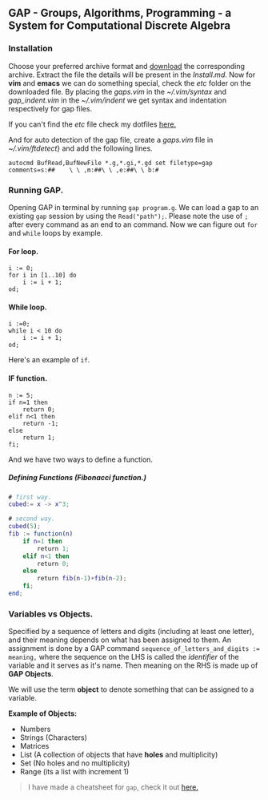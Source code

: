 ## GAP - Groups, Algorithms, Programming - a System for Computational Discrete Algebra

### Installation
Choose your preferred archive format and [download](https://www.gap-system.org/Download/) the corresponding archive. Extract the file the details will be present in the *Install.md*. Now for **vim** and **emacs** we can do something special, check the *etc* folder on the downloaded file. By placing the *gaps.vim* in the *~/.vim/syntax* and *gap_indent.vim* in the *~/.vim/indent* we get syntax and indentation respectively for gap files. 

If you can't find the *etc* file check my dotfiles [here.](https://github.com/dhan2code/dotfiles/tree/master/vim)

And for auto detection of the gap file, create a *gaps.vim* file in *~/.vim/ftdetect*} and add the following lines.
```
autocmd BufRead,BufNewFile *.g,*.gi,*.gd set filetype=gap comments=s:##    \ \ ,m:##\ \ ,e:##\ \ b:#
```

### Running GAP.
Opening GAP in terminal by running `gap program.g`. We can load a gap to an existing `gap` session by using the `Read("path");`. Please note the use of `;` after every command as an end to an command. Now we can figure out `for` and `while` loops by example.

#### For loop.
```
i := 0;
for i in [1..10] do
	i := i + 1;
od;
```
#### While loop.
```
i :=0;
while i < 10 do
	i := i + 1;
od;
```
Here's an example of `if`.
#### IF function.
```
n := 5;
if n=1 then
	return 0;
elif n<1 then
	return -1;
else
	return 1;
fi;

```
And we have two ways to define a function.
##### Defining Functions (Fibonacci function.)
```gap
# first way.
cubed:= x -> x^3;

# second way.
cubed(5);
fib := function(n)
    if n=1 then
        return 1;
    elif n<1 then
        return 0;
    else
        return fib(n-1)+fib(n-2);
    fi;
end;
```

### Variables vs Objects.
  Specified by a sequence of letters and digits (including at least one letter), and their meaning depends on what has been assigned to them. An assignment is done by a GAP command `sequence_of_letters_and_digits := meaning,` where the sequence on the LHS is called the *identifier* of the variable and it serves as it's name. Then meaning on the RHS is made up of **GAP Objects**. 

 We will use the term **object** to denote something that can be assigned to a variable.

 **Example of Objects:**

- Numbers
- Strings (Characters)
- Matrices
- List (A collection of objects that have **holes** and multiplicity)
- Set (No holes and no multiplicity)
- Range (its a list with increment 1)



> I have made a cheatsheet for `gap`, check it out [here.](Cheatsheet.md)

